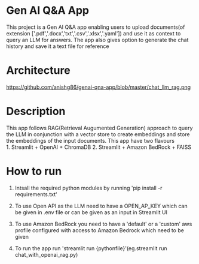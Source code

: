 
# Gen AI Q&A App

This project is a Gen AI Q&A app enabling users to upload documents(of extension ['.pdf','.docx','txt','.csv','.xlsx','.yaml']) and use it as context to query an LLM for answers. The app also gives option to generate the chat history and save it a text file for reference


# Architecture
https://github.com/anishg86/genai-qna-app/blob/master/chat_llm_rag.png

# Description
This app follows RAG(Retrieval Augumented Generation) approach to query the LLM in conjunction with a vector store to create embeddings and store the embeddings of the input documents. This app have two flavours  
    1. Streamlit + OpenAI + ChromaDB
    2. Streamlit + Amazon BedRock + FAISS

# How to run
1. Intsall the required python modules by running 'pip install -r requirements.txt'

2. To use Open API as the LLM need to have a OPEN_AP_KEY which can be given in .env file or can be given as an input in Streamlit UI

3. To use Amazon BedRock you need to have a 'default' or a 'custom' aws profile configured with access to Amazon Bedrock which need to be given

4. To run the app run  'streamlit run {pythonfile}'(eg.streamlit run chat_with_openai_rag.py)